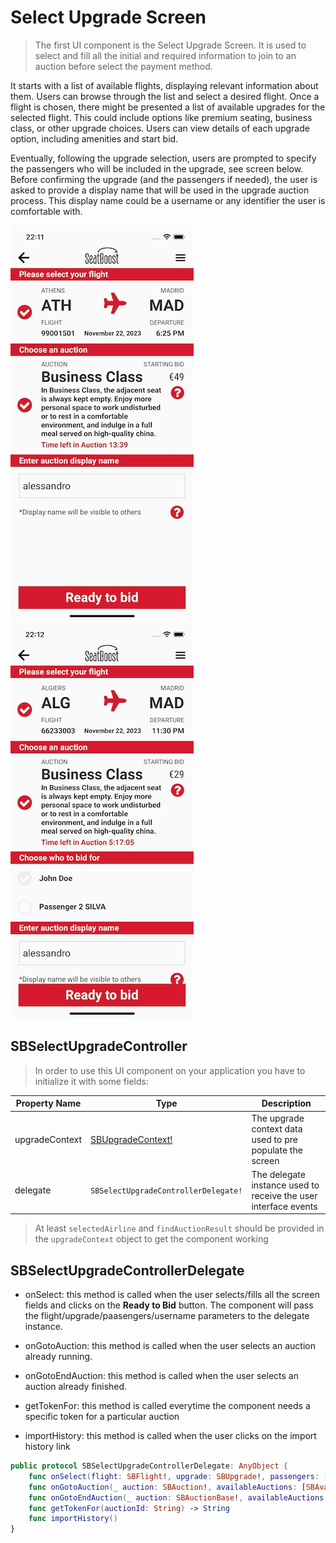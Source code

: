 # Select Upgrade Screen

> The first UI component is the Select Upgrade Screen. It is used to select and fill all the initial and required information to join to an auction before select the payment method. 

It starts with a list of available flights, displaying relevant information about them. Users can browse through the list and select a desired flight. Once a flight is chosen, there might be presented a list of available upgrades for the selected flight. This could include options like premium seating, business class, or other upgrade choices. Users can view details of each upgrade option, including amenities and start bid.

Eventually, following the upgrade selection, users are prompted to specify the passengers who will be included in the upgrade, see screen below. Before confirming the upgrade (and the passengers if needed), the user is asked to provide a display name that will be used in the upgrade auction process. This display name could be a username or any identifier the user is comfortable with.

![Select Upgrade](images/select-upgrade-1.jpg "Select Upgrade")
![Select Upgrade with Passengers](images/select-upgrade-2.jpg "Select Upgrade with Passengers")

## SBSelectUpgradeController

> In order to use this UI component on your application you have to initialize it with some fields:

| **Property Name** | **Type**                                           | **Description**                                                 |
|-------------------|----------------------------------------------------|-----------------------------------------------------------------|
| upgradeContext    | [SBUpgradeContext!](object-model/sbupgradecontext) | The upgrade context data used to pre populate the screen        |
| delegate          | `SBSelectUpgradeControllerDelegate!`               | The delegate instance used to receive the user interface events |

> At least ```selectedAirline``` and ```findAuctionResult``` should be provided in the ```upgradeContext``` object to get the component working


## SBSelectUpgradeControllerDelegate

* onSelect: this method is called when the user selects/fills all the screen fields and clicks on the **Ready to Bid** button. The component will pass the flight/upgrade/paasengers/username parameters to the delegate instance.

* onGotoAuction: this method is called when the user selects an auction already running.

* onGotoEndAuction: this method is called when the user selects an auction already finished.

* getTokenFor: this method is called everytime the component needs a specific token for a particular auction

* importHistory: this method is called when the user clicks on the import history link


```swift
public protocol SBSelectUpgradeControllerDelegate: AnyObject {
    func onSelect(flight: SBFlight!, upgrade: SBUpgrade!, passengers: [SBPassenger], username: String)
    func onGotoAuction(_ auction: SBAuction!, availableAuctions: [SBAvailableAuction]?)
    func onGotoEndAuction(_ auction: SBAuctionBase!, availableAuctions: [SBAvailableAuction]?)
    func getTokenFor(auctionId: String) -> String
    func importHistory()
}
```
